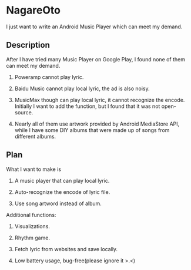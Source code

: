 NagareOto
=========
I just want to write an Android Music Player which can meet my demand.

Description
----
After I have tried many Music Player on Google Play, I found none of them
can meet my demand.

1. Poweramp cannot play lyric.

2. Baidu Music cannot play local lyric, the ad is also noisy.

3. MusicMax though can play local lyric, it cannot recognize the encode.
Initially I want to add the function, but I found that it was not open-source.

4. Nearly all of them use artwork provided by Android MediaStore API, while
I have some DIY albums that were made up of songs from different albums.


Plan
----
What I want to make is

1. A music player that can play local lyric.

2. Auto-recognize the encode of lyric file.

3. Use song artword instead of album.


Additional functions:

1. Visualizations.

2. Rhythm game.

3. Fetch lyric from websites and save locally.

4. Low battery usage, bug-free(please ignore it >.<)
